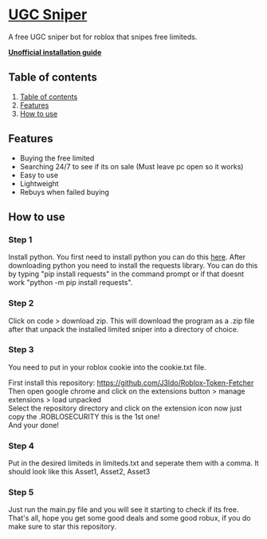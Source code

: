 
# [UGC Sniper]((https://discord.gg/3Uvcf8d9aY))
A free UGC sniper bot for roblox that snipes free limiteds.

**[Unofficial installation guide](https://docs.google.com/document/d/1VAqSW067-8OlexScBwje-HJcMn7vXJJM3WuRHE97-QU/edit)**

## Table of contents
1. [Table of contents](https://github.com/J3ldo/UGC-Sniper#Table-of-contents)
3. [Features](https://github.com/J3ldo/UGC-Sniper#features)
4. [How to use](https://github.com/J3ldo/UGC-Sniper#how-to-use)

## Features
* Buying the free limited
* Searching 24/7 to see if its on sale (Must leave pc open so it works)
* Easy to use
* Lightweight
* Rebuys when failed buying

## How to use

### Step 1
Install python. You first need to install python you can do this [here](https://www.python.org/download). After downloading python you need to install the requests library. You can do this by typing "pip install requests" in the command prompt or if that doesnt work "python -m pip install requests". 

### Step 2
Click on code > download zip. This will download the program as a .zip file after that unpack the installed limited sniper into a directory of choice.
 
### Step 3
You need to put in your roblox cookie into the cookie.txt file.

First install this repository: https://github.com/J3ldo/Roblox-Token-Fetcher  
Then open google chrome and click on the extensions button > manage extensions > load unpacked  
Select the repository directory and click on the extension icon now just copy the .ROBLOSECURITY this is the 1st one!  
And your done!

### Step 4
Put in the desired limiteds in limiteds.txt and seperate them with a comma.
It should look like this
Asset1, Asset2, Asset3

### Step 5
Just run the main.py file and you will see it starting to check if its free.
That's all, hope you get some good deals and some good robux, if you do make sure to star this repository.
